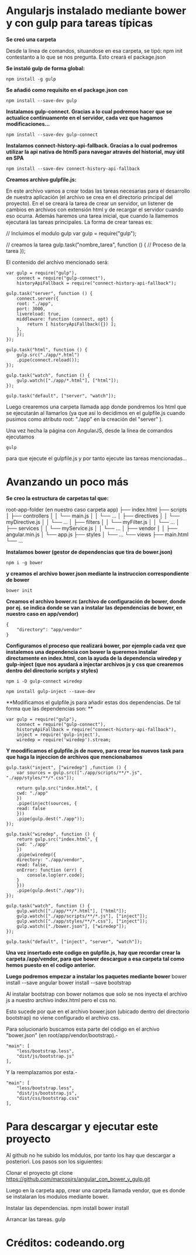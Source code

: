 Angularjs instalado mediante bower y con gulp para tareas típicas
=================================================================


**Se creó una carpeta**

Desde la linea de comandos, situandose en esa carpeta, se tipó: npm init    contestanto a lo que se nos pregunta. Esto creará el package.json

**Se instaló gulp de forma global:**
	

    npm install -g gulp

**Se añadió como requisito en el package.json con**

    npm install --save-dev gulp

**Instalamos gulp-connect. Gracias a lo cual podremos hacer que se actualice continuamente en el servidor, cada vez que hagamos modificaciones...**

    npm install --save-dev gulp-connect

**Instalamos connect-history-api-fallback. Gracias a lo cual podremos utilizar la api nativa de html5 para navegar através del historial, muy útil en SPA**

    npm install --save-dev connect-history-api-fallback

**Creamos archivo gulpfile.js:**

En este archivo vamos a crear todas las tareas necesarias para el desarrollo de nuestra aplicación (el archivo se crea en el directorio principal del proyecto). En el se creará la tarea de crear un servidor, un listener de cambios en archivos con extensión html y de recargar el servidor cuando eso ocurra. Además haremos una tarea inicial, que cuando la llamemos ejecutará las tareas principales. La forma de crear tareas es:

// Incluimos el modulo gulp
var gulp = require("gulp");

// creamos la tarea
gulp.task("nombre_tarea", function () {
    // Proceso de la tarea
});

El contenido del archivo mencionado será:

    var gulp = require("gulp"),
    	connect = require("gulp-connect"),
    	historyApiFallback = require("connect-history-api-fallback");
    
    gulp.task("server", function () {
        connect.server({
    	root: "./app",
    	port: 3000,
    	livereload: true,
    	middleware: function (connect, opt) {
    	    return [ historyApiFallback({}) ];
    	},
        });
    });
    
    gulp.task("html", function () {
        gulp.src("./app/*.html")
        .pipe(connect.reload());
    });
     
    gulp.task("watch", function () {
        gulp.watch(["./app/*.html"], ["html"]);
    });
    
    gulp.task("default", ["server", "watch"]);

Luego crearemos una carpeta llamada app donde pondremos los html que se ejecutarán al llamarlos (ya que así lo decidimos en el gulpfile.js cuando pusimos como atributo root: "./app" en la creación del "server" ).

Una vez hecha la página con AngularJS,  desde la línea de comandos ejecutamos

    gulp

 
para que ejecute el gulpfile.js y por tanto ejecute las tareas mencionadas...


 Avanzando un poco más
====================

**Se creo la estructura de carpetas tal que:**

root-app-folder  (en nuestro caso carpeta app)
├── index.html
├── scripts
│   ├── controllers
│   │   └── main.js
│   │   └── ...
│   ├── directives
│   │   └── myDirective.js
│   │   └── ...
│   ├── filters
│   │   └── myFilter.js
│   │   └── ...
│   ├── services
│   │   └── myService.js
│   │   └── ...
│   ├── vendor
│   │   ├── angular.min.js
│   └── app.js
├── styles
│   └── ...
└── views
    ├── main.html
    └── ...

**Instalamos bower (gestor de dependencias que tira de bower.json)**

    npm i -g bower

**y creamos el archivo bower.json mediante la instruccion correspondiente de bower**

    bower init

**Creamos el archivo bower.rc (archivo de configuración de bower, donde por ej. se indica donde se van a instalar las dependencias de bower, en nuestro caso en app/vendor)**

    {
    	"directory": "app/vendor"
    }

**Configuramos el proceso que realizará bower, por ejemplo cada vez que instalemos una dependencia con bower la queremos instalar directamente en index.html, con la ayuda de la dependencia wiredep y gulp-inject (que nos ayudará a injectar archivos js y css que crearemos dentro del directorio scripts y styles)**

    npm i -D gulp-connect wiredep

    npm install gulp-inject --save-dev

**Modificamos el gulpfile.js para añadir estas dos dependencias. De tal forma que las dependencias son: **

    var gulp = require("gulp"),
    	connect = require("gulp-connect"),
    	historyApiFallback = require("connect-history-api-fallback"),
    	inject = require('gulp-inject'),
    	wiredep = require('wiredep').stream;

**Y moodificamos el gulpfile.js de nuevo, para crear los nuevos task para que haga la injeccion de archivos que mencionabamos**


	gulp.task("inject", ["wiredep"] ,function () {
	    var sources = gulp.src(["./app/scripts/**/*.js", "./app/styles/**/*.css"]);

	    return gulp.src("index.html", {
		cwd: "./app"
	    })
	    .pipe(inject(sources, {
		read: false
	    }))
	    .pipe(gulp.dest("./app"));
	});

	gulp.task("wiredep", function () {
	    return gulp.src("index.html", {
		cwd: "./app"
	    })
	    .pipe(wiredep({
		directory: "./app/vendor",
		read: false,
		onError: function (err) {
	  	    console.log(err.code);
		}
	    }))
	    .pipe(gulp.dest("./app"));
	});

	gulp.task("watch", function () {
	    gulp.watch(["./app/**/*.html"], ["html"]);
	    gulp.watch(["./app/scripts/**/*.js"], ["inject"]);
	    gulp.watch(["./app/styles/**/*.css"], ["inject"]);
	    gulp.watch(["./bower.json"], ["wiredep"]);
	});

	gulp.task("default", ["inject", "server", "watch"]);

**Una vez insertado este codigo en gulpfile.js, hay que recordar crear la carpeta /app/vendor, para que bower descargue a esa carpeta tal como hemos puesto en el codigo anterior.**

**Luego podremos empezar a instalar los paquetes mediante bower**
	bower install --save angular
	bower install --save bootstrap


Al instalar bootstrap con bower notamos que solo se nos inyecta el archivo js a nuestro archivo index.html pero el css no.

Esto sucede por que en el archivo bower.json (ubicado dentro del directorio bootstrap) no viene configurado el archivo css.

Para solucionarlo buscamos esta parte del código en el archivo "bower.json" (en root/app/vendor/bootstrap).-

    "main": [
        "less/bootstrap.less",
        "dist/js/bootstrap.js"
    ],

Y la reemplazamos por esta.-

    "main": [
        "less/bootstrap.less",
        "dist/js/bootstrap.js",
        "dist/css/bootstrap.css"
    ],

Para descargar y ejecutar este proyecto
=======================================
Al github no he subido los módulos, por tanto los hay que descargar a posteriori. Los pasos son los siguientes:

Clonar el proyecto
    git clone https://github.com/marcosjrs/angular_con_bower_y_gulp.git

Luego en la carpeta app, crear una carpeta llamada vendor, que es donde se instalaran los modulos mediante bower.

Instalar las dependencias.
    npm install
    bower install

Arrancar las tareas.
    gulp


Créditos: codeando.org
======================